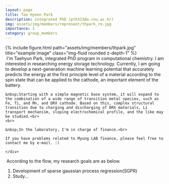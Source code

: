 ```yaml
---
layout: page
title: Tae Hyeon Park
description: integrated PhD (pth323@o.cnu.ac.kr)
img: assets/img/members/represent/thpark_re.jpg
importance: 1
category: group_members
---
```



<div class="row">
    <div class="col-sm-4">
        {% include figure.html path="assets/img/members/thpark.jpg" title="example image" class="img-fluid rounded z-depth-1" %}
    </div>
    <div class="col-sm-8">
    &nbsp;I'm Taehyun Park, integrated PhD program in computational chemistry.
    I am interested in researching energy storage technology.
    Currently, I am going to develop a next-generation machine learning potential that accurately predicts the energy at the first principle level of a material according to the spin state that can be applied to the cathode, an important element of the battery.<br>
    
    &nbsp;Starting with a simple magnetic base system, it will expand to the combination of a wide range of transition metal species, such as Fe, Ti, and Mn, and DRX cathode. Based on this, complex structural transition due to charging and discharging of DRX materials, Li transport mechanism, sloping electrochemical profile, and the like may be studied.<br>
    <br>
    
    &nbsp;In the laboratory, I'm in charge of finance.<br>
    
    If you have problems related to Myung LAB finance, please feel free to contact me by e-mail. :)
    
    </div>
</div>

&nbsp;According to the flow, my research goals are as below.

1. Development of sparse gaussian process regression(SGPR)
2. Study...





